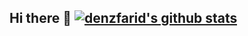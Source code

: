 ## Hi there 👋 [![denzfarid's github stats](https://github-readme-stats.vercel.app/api?username=denzfarid&line_height=20&theme=merko&show_icons=true&title_color=006d32&icon_color=006d32)](#) 
<!--
**denzfarid/denzfarid** is a ✨ _special_ ✨ repository because its `README.md` (this file) appears on your GitHub profile.

Here are some ideas to get you started:

- 🔭 I’m currently working on ...
- 🌱 I’m currently learning ...
- 👯 I’m looking to collaborate on ...
- 🤔 I’m looking for help with ...
- 💬 Ask me about ...
- 📫 How to reach me: ...
- 😄 Pronouns: ...
- ⚡ Fun fact: ...
-->
